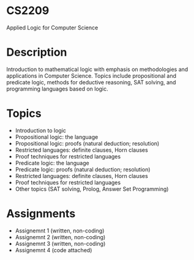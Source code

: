# CS2209
Applied Logic for Computer Science

# Description

Introduction to mathematical logic with emphasis on methodologies and
applications in Computer Science. Topics include propositional and predicate logic, methods for
deductive reasoning, SAT solving, and programming languages based on logic.

# Topics

- Introduction to logic
- Propositional logic: the language
- Propositional logic: proofs (natural deduction; resolution)
- Restricted languages: definite clauses, Horn clauses
- Proof techniques for restricted languages
- Predicate logic: the language
- Predicate logic: proofs (natural deduction; resolution)
- Restricted languages: definite clauses, Horn clauses
- Proof techniques for restricted languages
- Other topics (SAT solving, Prolog, Answer Set Programming)

# Assignments

- Assignemnt 1 (written, non-coding)
- Assignemnt 2 (written, non-coding)
- Assignemnt 3 (written, non-coding)
- Assignemnt 4 (code attached)


